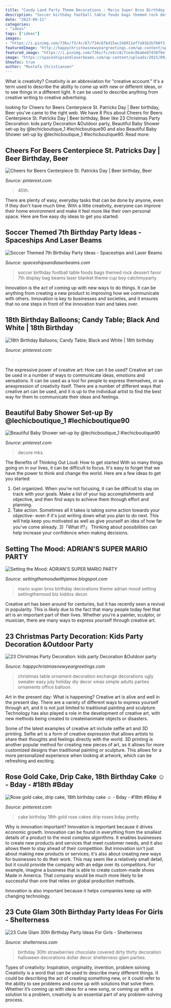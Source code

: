```yaml
---
title: "Candy Land Party Theme Decorations : Mario Super Bros Birthday Decorations Theme Adrian Mood Setting Settingthemood Biz Kiddos Decor"
description: "Soccer birthday football table foods bags themed rock dessert favor 7th display bag beams laser blanket theme cup boy catchmyparty"
date: "2023-09-11"
categories:
- "ideas"
tags: ["ideas"]
images:
- "https://i.pinimg.com/736x/f3/4c/67/f34c67bd15ac248911ef7a91b2b760f3.jpg"
featuredImage: "http://happychristmasnewyeargreetings.com/wp-content/uploads/2017/11/Chirstmas-Party-Decoration-1.jpg"
featured_image: "https://i.pinimg.com/736x/fc/e4/c8/fce4c8ba6e87d38f9ef68fd8469364b1.jpg"
image: "https://spaceshipsandlaserbeams.com/wp-content/uploads/2015/09/soccer_football_dessert_table_favor_bags.jpg"
ShowToc: true
author: "Mustafa Christiansen"
---
```



What is creativity?
Creativity is an abbreviation for "creative account." It's a term used to describe the ability to come up with new or different ideas, or to see things in a different light. It can be used to describe anything from creative writing to creative advertising.

	

		
looking for Cheers for Beers Centerpiece St. Patricks Day | Beer birthday, Beer you've came to the right web. We have 8 Pics about Cheers for Beers Centerpiece St. Patricks Day | Beer birthday, Beer like 23 Christmas Party Decoration: kids party Decoration &amp;Outdoor party, Beautiful Baby Shower set-up by @lechicboutique_1 #lechicboutique90 and also Beautiful Baby Shower set-up by @lechicboutique_1 #lechicboutique90. Read more:
		
    
## Cheers For Beers Centerpiece St. Patricks Day | Beer Birthday, Beer

<img loading=lazy src="https://i.pinimg.com/736x/f3/4c/67/f34c67bd15ac248911ef7a91b2b760f3.jpg" onerror="this.onerror=null;this.src='https://tse2.mm.bing.net/th?id=OIP.D75buEjYsxsY0UnwUUa59wHaJ3&amp;pid=15.1';" alt="Cheers for Beers Centerpiece St. Patricks Day | Beer birthday, Beer">

_Source: pinterest.com_

>40th. 

	

There are plenty of easy, everyday tasks that can be done by anyone, even if they don't have much time. With a little creativity, everyone can improve their home environment and make it feel more like their own personal space. Here are five easy diy ideas to get you started: 

    
## Soccer Themed 7th Birthday Party Ideas - Spaceships And Laser Beams

<img loading=lazy src="https://spaceshipsandlaserbeams.com/wp-content/uploads/2015/09/soccer_football_dessert_table_favor_bags.jpg" onerror="this.onerror=null;this.src='https://tse2.mm.bing.net/th?id=OIP.HMB_mFYna0c4aCiIxYTMbwHaGx&amp;pid=15.1';" alt="Soccer Themed 7th Birthday Party Ideas - Spaceships and Laser Beams">

_Source: spaceshipsandlaserbeams.com_

>soccer birthday football table foods bags themed rock dessert favor 7th display bag beams laser blanket theme cup boy catchmyparty. 

	

Innovation is the act of coming up with new ways to do things. It can be anything from creating a new product to improving how we communicate with others. Innovation is key to businesses and societies, and it ensures that no one steps in front of the innovation train and takes over.

    
## 18th Birthday Balloons; Candy Table; Black And White | 18th Birthday

<img loading=lazy src="https://i.pinimg.com/736x/fc/e4/c8/fce4c8ba6e87d38f9ef68fd8469364b1.jpg" onerror="this.onerror=null;this.src='https://tse3.mm.bing.net/th?id=OIP.rgftI1LUtrzk6_dO06jsrQHaJ3&amp;pid=15.1';" alt="18th Birthday Balloons; Candy Table; Black and White | 18th birthday">

_Source: pinterest.com_

>. 

	

The expressive power of creative art: How can it be used?
Creative art can be used in a number of ways to communicate ideas, emotions and sensations. It can be used as a tool for people to express themselves, or as anexpression of creativity itself. There are a number of different ways that creative art can be used, and it is up to the individual artist to find the best way for them to communicate their ideas and feelings.

    
## Beautiful Baby Shower Set-up By @lechicboutique_1 #lechicboutique90

<img loading=lazy src="https://i.pinimg.com/736x/b2/87/81/b287812c07767103b97b7f93c0ce7113.jpg" onerror="this.onerror=null;this.src='https://tse4.mm.bing.net/th?id=OIP.YizBKbzTmMZLuSjDQ14gQgHaJ3&amp;pid=15.1';" alt="Beautiful Baby Shower set-up by @lechicboutique_1 #lechicboutique90">

_Source: pinterest.com_

>decore mks. 

	

The Benefits of Thinking Out Loud: How to get started
With so many things going on in our lives, it can be difficult to focus. It's easy to forget that we have the power to think and change the world. Here are a few ideas to get you started: 
1) Get organized. When you're not focusing, it can be difficult to stay on track with your goals. Make a list of your top accomplishments and objective, and then find ways to achieve them through effort and planning. 
2) Take action. Sometimes all it takes is taking some action towards your objective- even if it's just writing down what you plan to do next. This will help keep you motivated as well as give yourself an idea of how far you've come already. 
3)「What if?」 Thinking about possibilities can help increase your confidence when making decisions.

    
## Setting The Mood: ADRIAN&#039;S SUPER MARIO PARTY

<img loading=lazy src="http://4.bp.blogspot.com/-e2akmnhqj7c/UW_WdToea9I/AAAAAAAACmk/MdYNs_gBDZc/s1600/20130406_105704.jpg" onerror="this.onerror=null;this.src='https://tse1.mm.bing.net/th?id=OIP.zcOb1Q_kppEWvBxadS8d9gHaK_&amp;pid=15.1';" alt="Setting the Mood: ADRIAN&#039;S SUPER MARIO PARTY">

_Source: settingthemoodwithjamee.blogspot.com_

>mario super bros birthday decorations theme adrian mood setting settingthemood biz kiddos decor. 

	

Creative art has been around for centuries, but it has recently seen a revival in popularity. This is likely due to the fact that many people today feel that art is an important part of their lives. Whether you're a painter, sculptor, or musician, there are many ways to express yourself through creative art.

    
## 23 Christmas Party Decoration: Kids Party Decoration &amp;Outdoor Party

<img loading=lazy src="http://happychristmasnewyeargreetings.com/wp-content/uploads/2017/11/Chirstmas-Party-Decoration-1.jpg" onerror="this.onerror=null;this.src='https://tse4.mm.bing.net/th?id=OIP.-9-dbo97vwbcw9uaKtnZ7gHaLI&amp;pid=15.1';" alt="23 Christmas Party Decoration: kids party Decoration &amp;Outdoor party">

_Source: happychristmasnewyeargreetings.com_

>christmas table ornament decoration exchange decorations ugly sweater easy july holiday diy decor xmas simple adults parties ornaments office balloon. 

	

Art in the present day: What is happening?
Creative art is alive and well in the present day. There are a variety of different ways to express yourself through art, and it is not just limited to traditional painting and sculpture. Technology has also played a role in the development of creative art, with new methods being created to createinanimate objects or disasters. 

Some of the latest examples of creative art include selfie art and 3D printing. Selfie art is a form of creative expression that allows artists to share their thoughts and feelings directly with the world. 3D printing is another popular method for creating new pieces of art, as it allows for more customized designs than traditional painting or sculpture. This allows for a more personalized experience when looking at artwork, which can be refreshing and exciting.

    
## Rose Gold Cake, Drip Cake, 18th Birthday Cake ☺ - Bday - #18th #Bday #

<img loading=lazy src="https://i.pinimg.com/736x/45/c5/c6/45c5c6fcce70c00b2191c4b59ddb3da3.jpg" onerror="this.onerror=null;this.src='https://tse3.mm.bing.net/th?id=OIP.9RQvv74qgXb5Sfv0tusX1gHaNK&amp;pid=15.1';" alt="Rose gold cake, drip cake, 18th birthday cake ☺ - Bday - #18th #Bday #">

_Source: pinterest.com_

>cake birthday 18th gold rose cakes drip roses bday pretty. 

	

Why is innovation important?
Innovation is important because it drives economic growth. Innovation can be found in everything from the smallest details of a product to the most complex algorithms. It enables businesses to create new products and services that meet customer needs, and it also allows them to stay ahead of their competition.
But innovation isn't just about making new products or services; it's also about creating new ways for businesses to do their work. This may seem like a relatively small detail, but it could provide the company with an edge over its competitors. For example, imagine a business that is able to create custom-made shoes Made in America. That company would be much more likely to be successful than one that relies on global production methods.

Innovation is also important because it helps companies keep up with changing technology.

    
## 23 Cute Glam 30th Birthday Party Ideas For Girls - Shelterness

<img loading=lazy src="https://i.shelterness.com/2017/02/18-chocolate-covered-strawberries-for-a-30th-birthday-party.jpg" onerror="this.onerror=null;this.src='https://tse1.mm.bing.net/th?id=OIP.a6LcW7INe1vENa45ChNWIAHaJ6&amp;pid=15.1';" alt="23 Cute Glam 30th Birthday Party Ideas For Girls - Shelterness">

_Source: shelterness.com_

>birthday 30th strawberries chocolate covered dirty thirty decoration halloween decorations dollar decor shelterness glam parties. 

	

Types of creativity: Inspiration, originality, invention, problem solving
Creativity is a word that can be used to describe many different things. It could be describing the act of creating something new, or it could refer to the ability to see problems and come up with solutions that solve them. Whether it’s coming up with ideas for a new song, or coming up with a solution to a problem, creativity is an essential part of any problem-solving process.

